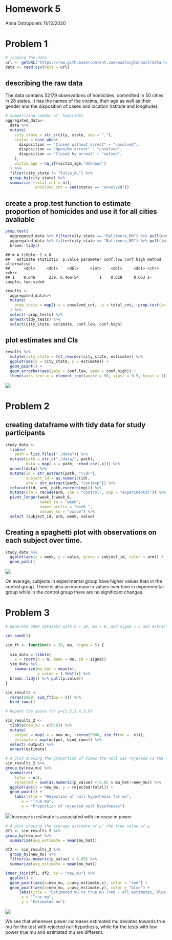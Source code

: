 Homework 5
================
Anna Ostropolets
11/12/2020

# Problem 1

``` r
# loading the data
url <- getURL("https://raw.githubusercontent.com/washingtonpost/data-homicides/master/homicide-data.csv")
data <- read.csv(text = url)
```

## describing the raw data

The data contains 52179 observations of homicides, committed in 50
cities in 28 states. It has the names of the victims, their age as well
as their gender and the disposition of cases and location (latitute and
longitude).

``` r
# summarizing numebr of  homicides
aggregated_data<-
  data %>%
  mutate(
    city_state = str_c(city, state, sep = ","),
    status = case_when(
      disposition == "Closed without arrest" ~ "unsolved",
      disposition == "Open/No arrest" ~ "unsolved",
      disposition == "Closed by arrest" ~ "solved",
    ),
    victim_age = na_if(victim_age,'Unknown')
  ) %>%
  filter(city_state != "Tulsa_AL") %>%
  group_by(city_state) %>%
  summarize (total_cnt = n(),
             unsolved_cnt = sum(status == "unsolved")) 
```

## create a prop.test function to estimate proportion of homicides and use it for all cities avaliable

``` r
prop.test(
  aggregated_data %>% filter(city_state == "Baltimore,MD") %>% pull(unsolved_cnt), 
  aggregated_data %>% filter(city_state == "Baltimore,MD") %>% pull(total_cnt)) %>% 
  broom::tidy()
```

    ## # A tibble: 1 x 8
    ##   estimate statistic  p.value parameter conf.low conf.high method    alternative
    ##      <dbl>     <dbl>    <dbl>     <int>    <dbl>     <dbl> <chr>     <chr>      
    ## 1    0.646      239. 6.46e-54         1    0.628     0.663 1-sample… two.sided

``` r
results <- 
  aggregated_data%>%
  mutate(
    prop_tests = map2(.x = unsolved_cnt, .y = total_cnt, ~prop.test(x=.x, n= .y)), tidy_tests = map(.x = prop_tests, ~broom::tidy(.x))
  ) %>%
  select(-prop_tests) %>%
  unnest(tidy_tests) %>%
  select(city_state, estimate, conf.low, conf.high)
```

## plot estimates and CIs

``` r
results %>%
  mutate(city_state = fct_reorder(city_state, estimate)) %>%
  ggplot(aes(x = city_state, y = estimate)) +
  geom_point() +
  geom_errorbar(aes(ymin = conf.low, ymax = conf.high)) +
  theme(axis.text.x = element_text(angle = 90, vjust = 0.5, hjust = 1))
```

![](p8105_hw5_ao2671_files/figure-gfm/plot-1.png)<!-- -->

# Problem 2

## creating dataframe with tidy data for study participants

``` r
study_data <- 
  tibble(
    path = list.files("./data")) %>% 
  mutate(path = str_c("./data/", path),
         data = map(.x = path, ~read_csv(.x))) %>% 
  unnest(data) %>% 
  mutate(id = str_extract(path, "\\d+"),
         subject_id = as.numeric(id),
         arm = str_extract(path, "con|exp")) %>% 
  relocate(id, arm, path,everything()) %>% 
  mutate(arm = recode(arm, con = "control", exp = "experimental")) %>% 
  pivot_longer(week_1:week_8,
               names_to = "week",
               names_prefix = "week_",
               values_to = "value") %>%
  select (subject_id, arm, week, value)
```

## Creating a spaghetti plot with observations on each subject over time.

``` r
study_data %>% 
  ggplot(aes(x = week, y = value, group = subject_id, color = arm)) +
  geom_path()
```

![](p8105_hw5_ao2671_files/figure-gfm/spaghetti_plot-1.png)<!-- -->

On average, subjects in experimental group have higher values than in
the control group. There is also an increase in values over time in
experimental group while in the control group there are no significant
changes.

# Problem 3

``` r
# Generate 5000 datasets with n = 30, mu = 0, and sigma = 5 and extract their means and p-values:

set.seed(3)

sim_ft <- function(n = 30, mu, sigma = 5) {
  
  sim_data = tibble(
    x = rnorm(n = n, mean = mu, sd = sigma))
  sim_data %>% 
    summarize(mu_hat = mean(x),
              p_value = t.test(x) %>% 
  broom::tidy() %>% pull(p.value))
}

sim_results <-
  rerun(5000, sim_ft(mu = 0)) %>% 
  bind_rows()
```

``` r
# Repeat the above for μ={1,2,3,4,5,6}

sim_results_2 <- 
  tibble(new_mu = c(0:6)) %>% 
  mutate(
    output = map(.x = new_mu, ~rerun(5000, sim_ft(mu = .x))),
    estimate = map(output, bind_rows)) %>% 
  select(-output) %>% 
  unnest(estimate)
```

``` r
# A plot showing the proportion of times the null was rejected vs the true value of μ
sim_results_2 %>% 
group_by(new_mu) %>%
  summarize(
    total = n(),
    rejected = sum(as.numeric(p_value) < 0.05 & mu_hat!=new_mu)) %>% 
  ggplot(aes(x = new_mu, y = rejected/total)) +
  geom_point() +
    labs(title = "Rejection of null hypothesis for mu",
       x = "True mu",
       y = "Proportion of rejected null hypotheses")  
```

![](p8105_hw5_ao2671_files/figure-gfm/plots-1.png)<!-- --> Increase in
estimate is associated with increase in power

``` r
# A plot showing the average estimate of μ̂ the true value of μ
df1 <- sim_results_2 %>% 
group_by(new_mu) %>%
  summarize(avg_estimate = mean(mu_hat))

df2 <- sim_results_2 %>% 
  group_by(new_mu) %>% 
  filter(as.numeric(p_value) < 0.05) %>% 
  summarize(avg_estimate = mean(mu_hat))

inner_join(df1, df2, by = "new_mu") %>%
  ggplot() +
  geom_point(aes(x=new_mu, y=avg_estimate.x), color = "red") +
  geom_point(aes(x=new_mu, y=avg_estimate.y), color = "blue") +
      labs(title = "Estimated mu vs true mu (red - all estimates, blue - estimates with rejected null)",
       x = "True mu",
       y = "Estimated mu")  
```

![](p8105_hw5_ao2671_files/figure-gfm/plots_2-1.png)<!-- -->

We see that whenever power increases estimated mu deviates towards true
mu for the test with rejected null hypothesis, while for the tests with
low power true mu and estimated mu are different.
